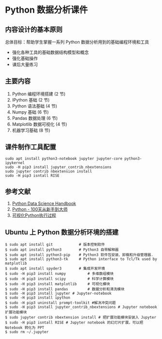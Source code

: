 # Python 数据分析课件

## 内容设计的基本原则

总体目标：帮助学生掌握一系列 Python 数据分析用到的基础编程环境和工具

* 强化各种工具的基础数据结构模型和概念
* 强化基础操作
* 课后大量练习


## 主要内容

1. Python 编程环境搭建 (2 节)
1. IPython 基础 (2 节)
1. Python 语法基础 (4 节)
1. Numpy 基础 (6 节)
1. Pandas 数据处理 (6 节)
1. Matplotlib 数据可视化 (4 节)
1. 机器学习基础 (8 节)

## 课件制作工具配置

```
sudo apt install python3-notebook jupyter jupyter-core python3-ipykernel
sudo -H pip3 install jupyter_contrib_nbextensions 
sudo jupyter contrib nbextension install
sudo -H pip3 isntall RISE
```


## 参考文献

1. [Python Data Science Handbook](https://github.com/jakevdp/PythonDataScienceHandbook)
1. [Python - 100天从新手到大师](https://github.com/jackfrued/Python-100-Days)
1. [可视化Python执行过程](http://www.pythontutor.com/visualize.html#mode=edit)

## Ubuntu 上 Python 数据分析环境的搭建

```
$ sudo apt install git            # 版本控制软件
$ sudo apt install python3        # Python3 自带解释器
$ sudo apt install python3-pip    # Python3 软件包安装、卸载和升级管理器.
$ sudo apt install python3-tk     # Python interface to Tcl/Tk used by matplotlib 
$ sudo apt install spyder3        # 集成开发环境
$ sudo -H pip3 install numpy          # 多维数组模块
$ sudo -H pip3 install scipy          # 科学计算模块 
$ sudo -H pip3 install matplotlib     # 可视化模块
$ sudo -H pip3 install pandas         # 数据分析和清洗模块
$ sudo -H pip3 install jupyter # Jupyter-notebook 
$ sudo -H pip3 install ipython
$ sudo -H pip3 uninstall prompt-toolkit #解决冲突问题
$ sudo -H pip3 install jupyter_contrib_nbextensions # Jupyter notebook 扩展功能模块
$ sudo jupyter contrib nbextension install # 把扩展功能模块安装入 Jupyter
$ sudo -H pip3 isntall RISE # Jupyter notebook 的幻灯片扩展，可以把 Notebook 转化为 PPT
$ sudo rm ~/.jupyter
```


